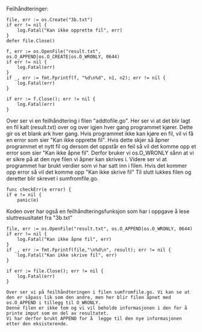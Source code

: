 Feilhåndteringer:



	file, err := os.Create("3b.txt")
	if err != nil {
		log.Fatal("Kan ikke opprette fil", err)
	}
	defer file.Close()

	f, err := os.OpenFile("result.txt", os.O_APPEND|os.O_CREATE|os.O_WRONLY, 0644)
	if err != nil {
		log.Fatal(err)
	}
	if _, err := fmt.Fprintf(f, "%d\n%d", n1, n2); err != nil {
		log.Fatal(err)
	}

	if err := f.Close(); err != nil {
		log.Fatal(err)
	}

Over ser vi en feilhåndtering i filen "addtofile.go". Her ser vi at det blir lagt en fil
kalt (result.txt) over og over igjen hver gang programmet kjører. Dette gir os et blank ark hver gang. Hvis
programmet ikke kan kjøre en fil, vil vi få en error som sier "Kan ikke opprette fil".
Hvis dette skjer så åpner programmet et nytt fil og dersom det oppstår en feil så vil det komme opp et error som sier
"Kan ikke åpne fil". Derfor bruker vi os.O_WRONLY sånn at vi er sikre på at den nye filen
vi åpner kan skrives i. Videre ser vi at programmet har brukt verdier som vi har satt inn i filen.
Hvis det kommer opp error så vil det komme opp "Kan ikke skrive fil"
Til slutt lukkes filen og deretter blir skrevet i sumfromfile.go.

    func checkErr(e error) {
	if e != nil {
		panic(e)

Koden over har også en feilhåndteringsfunksjon som har i oppgave å lese sluttresusltatet fra "3b.txt"


    file, err := os.OpenFile("result.txt", os.O_APPEND|os.O_WRONLY, 0644)
	if err != nil {
		log.Fatal("Kan ikke åpne fil", err)
	}
	if _, err := fmt.Fprintf(file,"\n%d\n", result); err != nil {
		log.Fatal("Kan ikke skrive fil", err)
	}

	if err := file.Close(); err != nil {
		log.Fatal(err)
	}

	Over ser vi på feilhåndteringen i filen sumfromfile.go. Vi kan se at den er såpass lik som den andre, men her blir filen åpnet med os.O_APPEND i tillegg til O_WRONLY.
	Denne filen er ikke tom og vi vil beholde informasjonen i den for å printe imput som en del av resultatet.
	Vi har derfor brukt APPEND for å  legge til den nye informasjonen etter den eksisterende.